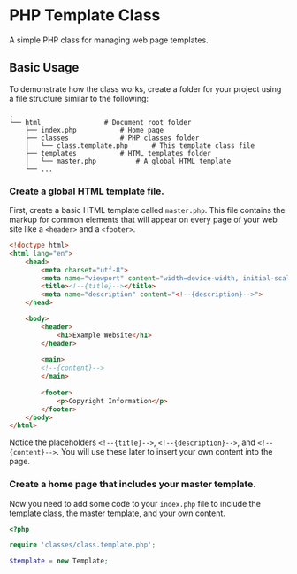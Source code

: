 # PHP Template Class


A simple PHP class for managing web page templates.


## Basic Usage


To demonstrate how the class works, create a folder for your project using a file structure similar to the following:

```text
.
└── html				# Document root folder
    ├── index.php			# Home page
    ├── classes				# PHP classes folder
    │   └── class.template.php		# This template class file
    ├── templates			# HTML templates folder
    │   └── master.php			# A global HTML template
    └── ...
```

### Create a global HTML template file.


First, create a basic HTML template called `master.php`. This file contains the markup for common elements that will appear on every page of your web site like a `<header>` and a `<footer>`.

```html
<!doctype html>
<html lang="en">
	<head>
		<meta charset="utf-8">
		<meta name="viewport" content="width=device-width, initial-scale=1.0, minimum-scale=1.0">
		<title><!--{title}--></title>
		<meta name="description" content="<!--{description}-->">
	</head>

	<body>
		<header>
			<h1>Example Website</h1>
		</header>
		
		<main>
		<!--{content}-->
		</main>
		
		<footer>
			<p>Copyright Information</p>
		</footer>
	</body>
</html>
```

Notice the placeholders `<!--{title}-->`, `<!--{description}-->`, and `<!--{content}-->`. You will use these later to insert your own content into the page.


### Create a home page that includes your master template.


Now you need to add some code to your `index.php` file to include the template class, the master template, and your own content.


```php
<?php

require 'classes/class.template.php';

$template = new Template;


```